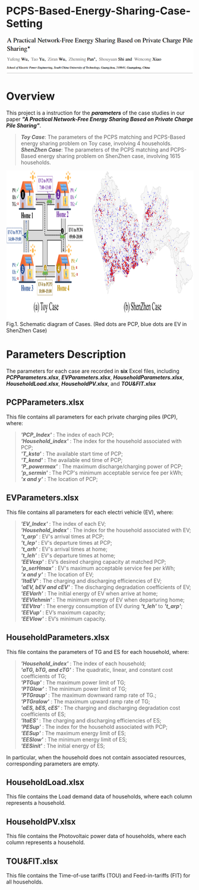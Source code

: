 # PCPS-Based-Energy-Sharing-Case-Setting

<div align="center">
  <img src = "Title.png"/>
</div> 

# Overview  
This project is a instruction for the ***parameters*** of the case studies in our paper  ***"A Practical Network-Free Energy Sharing Based on Private Charge Pile Sharing"***. 

> _**Toy Case**_: The parameters of the PCPS matching and PCPS-Based energy sharing problem on Toy case, involving 4 households.  
> _**ShenZhen Case**_: The parameters of the PCPS matching and PCPS-Based energy sharing problem on ShenZhen case, involving 1615 households.

<div align="center">
  <img src = "Schematic diagram of Cases.png" width="900" height="400">
</div> 
Fig.1. Schematic diagram of Cases. (Red dots are PCP, blue dots are EV in ShenZhen Case)

# Parameters Description
The parameters for each case are recorded in **six** Excel files, including ***PCPParameters.xlsx***, ***EVParameters.xlsx***, ***HouseholdParameters.xlsx***, ***HouseholdLoad.xlsx***, ***HouseholdPV.xlsx***, and ***TOU&FIT.xlsx***

## PCPParameters.xlsx
This file contains all parameters for each private charging piles (PCP), where:

>_**'PCP_Index'**_ : The index of each PCP;  
>_**'Household_index'**_ : The index for the household associated with PCP;  
>_**'T_ksta'**_ : The available start time of PCP;  
>_**'T_kend'**_ : The available end time of PCP;  
>_**'P_powermax'**_ : The maximum discharge/charging power of PCP;  
>_**'p_sermin'**_ : The PCP's minimum acceptable service fee per kWh;  
>_**'x and y'**_ : The location of PCP;  

## EVParameters.xlsx
This file contains all parameters for each electri vehicle (EV), where:
>_**'EV_Index'**_ : The index of each EV;  
>_**'Household_index'**_ : The index for the household associated with EV;  
>_**'t_arp'**_ : EV's arrival times at PCP;  
>_**'t_lep'**_ : EV's departure times at PCP;  
>_**'t_arh'**_ : EV's arrival times at home;  
>_**'t_leh'**_ : EV's departure times at home;  
>_**'EEVexp'**_ : EV’s desired charging capacity at matched PCP;  
>_**'p_serHmax'**_ : EV's maximum acceptable service fee per kWh;  
>_**'x and y'**_ : The location of EV;  
>_**'ItaEV'**_ : The charging and discharging efficiencies of EV;  
>_**'aEV, bEV and cEV'**_ : The discharging degradation coefficients of EV;  
>_**'EEVarh'**_ : The initial energy of EV when arrive at home;  
>_**'EEVlehmin'**_ : The minimum energy of EV when departuring home;  
>_**'EEVtra'**_ : The energy consumption of EV during _**'t_leh'**_ to _**'t_arp'**_;  
>_**'EEVup'**_ : EV’s maximum capacity;  
>_**'EEVlow'**_ : EV’s minimum capacity.  


## HouseholdParameters.xlsx
This file contains the parameters of TG and ES for each household, where:

>_**'Household_index'**_ : The index of each household;  
>_**'aTG, bTG, and cTG'**_ : The quadratic, linear, and constant cost coefficients of TG;  
>_**'PTGup'**_ : The maximum power limit of TG;  
>_**'PTGlow'**_ : The minimum power limit of TG;  
>_**'PTGraup'**_ : The maximum downward ramp rate of TG.;  
>_**'PTGralow'**_ : The maximum upward ramp rate of TG;  
>_**'aES, bES, cES'**_ : The charging and discharging degradation cost coefficients of ES;  
>_**'ItaES'**_ : The charging and discharging efficiencies of ES;  
>_**'PESup'**_ : The index for the household associated with PCP;  
>_**'EESup'**_ :  The maximum energy limit of ES;  
>_**'EESlow'**_ : The minimum energy limit of ES;  
>_**'EESinit'**_ : The initial energy of ES;

In particular, when the household does not contain associated resources,  corresponding parameters are empty.

## HouseholdLoad.xlsx

This file contains the Load demand data of households, where each column represents a household. 

## HouseholdPV.xlsx

This file contains the Photovoltaic power data of households, where each column represents a household. 

## TOU&FIT.xlsx

This file contains the Time-of-use tariffs (TOU) and Feed-in-tariffs (FIT) for all households. 
